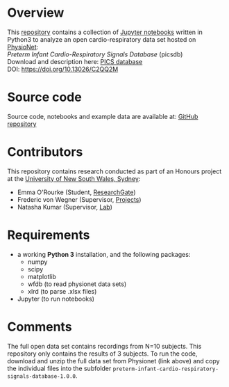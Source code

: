 # Overview
This [repository](https://github.com/Frederic-vW/picsdb) contains a collection of [Jupyter notebooks](https://jupyter.org/) written in Python3 to analyze an open cardio-respiratory data set hosted on [PhysioNet](https://physionet.org/):  
*Preterm Infant Cardio-Respiratory Signals Database* (picsdb)  
Download and description here: [PICS database](https://physionet.org/content/picsdb/1.0.0/)  
DOI: https://doi.org/10.13026/C2QQ2M

# Source code
Source code, notebooks and example data are available at: [GitHub repository](https://github.com/Frederic-vW/picsdb)

# Contributors
This repository contains research conducted as part of an Honours project at the [University of New South Wales, Sydney](https://medicalsciences.med.unsw.edu.au/):
- Emma O'Rourke (Student, [ResearchGate](https://www.researchgate.net/profile/Emma-Orourke))
- Frederic von Wegner (Supervisor, [Projects](https://frederic-vw.github.io/))
- Natasha Kumar (Supervisor, [Lab](https://medicalsciences.med.unsw.edu.au/people/dr-natasha-kumar))

# Requirements
- a working **Python 3** installation, and the following packages:
  - numpy
  - scipy
  - matplotlib
  - wfdb (to read physionet data sets)
  - xlrd (to parse .xlsx files)
- Jupyter (to run notebooks)

# Comments
The full open data set contains recordings from N=10 subjects. This repository only contains the results of 3 subjects. To run the code, download and unzip the full data set from Physionet (link above) and copy the individual files into the subfolder `preterm-infant-cardio-respiratory-signals-database-1.0.0`.
